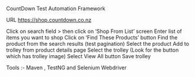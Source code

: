 CountDown Test Automation Framework

URL	https://shop.countdown.co.nz

Click on search field > then click on ‘Shop From List’ screen
Enter list of items you want to shop
Click on ‘Find These Products’ button
Find the product from the search results (test pagination)
Select the product
Add to trolley from product details page
Select the trolley (Look for the button which has trolley image)
Select View All button
Save trolley
	
Tools :- Maven ,  TestNG and Selenium Webdriver





